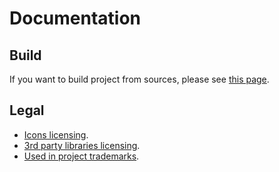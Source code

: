 # Documentation

## Build

If you want to build project from sources, please see [this page](building-from-sources.md).

## Legal

 * [Icons licensing](icons-licenses.md).
 * [3rd party libraries licensing](libraries-licenses.md).
 * [Used in project trademarks](trademarks.md).

